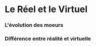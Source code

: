 
# Le Réel et le Virtuel

### L'évolution des moeurs






### Différence entre réalité et virtuelle
